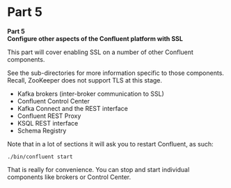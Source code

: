 # Part 5

**Part 5<br/>
Configure other aspects of the Confluent platform with SSL**

This part will cover enabling SSL on a number of other Confluent components.

See the sub-directories for more information specific to those components. Recall, ZooKeeper does not support TLS at this stage.

- Kafka brokers (inter-broker communication to SSL)
- Confluent Control Center
- Kafka Connect and the REST interface
- Confluent REST Proxy
- KSQL REST interface
- Schema Registry

Note that in a lot of sections it will ask you to restart Confluent, as such:

```
./bin/confluent start
```

That is really for convenience. You can stop and start individual components like brokers or Control Center.
